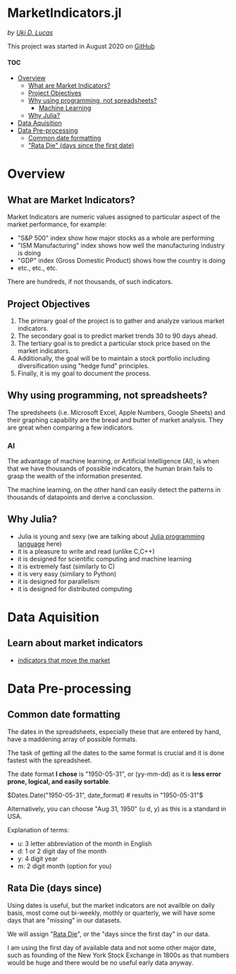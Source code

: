 # MarketIndicators.jl

*by [Uki D. Lucas](https://www.linkedin.com/in/ukidlucas/)*

This project was started in August 2020 on [GitHub](https://github.com/UkiDLucas/MarketIndicators.jl)

#### TOC

- [Overview](#Overview)
    - [What are Market Indicators?](#What-are-Market-Indicators?)
    - [Project Objectives](#Project-Objectives)
    - [Why using programming, not spreadsheets?](#Why-using-programming,-not-spreadsheets?)
        - [Machine Learning](#AI)
    - [Why Julia?](#Why-Julia?)
- [Data Aquisition](#Data-Aquisition)
- [Data Pre-processing](#Data-Pre-processing)
    - [Common date formatting](#Common-date-formatting)
    - ["Rata Die" (days since the first date)](#Rata-Die-(days-since))

# Overview

## What are Market Indicators?

Market Indicators are numeric values assigned to particular aspect of the market performance, for example:
- "S&P 500" index show how major stocks as a whole are performing
- "ISM Manufacturing" index shows how well the manufacturing industry is doing
- "GDP" index (Gross Domestic Product) shows how the country is doing
- etc., etc., etc.

There are hundreds, if not thousands, of such indicators.

## Project Objectives

1. The primary goal of the project is to gather and analyze various market indicators.
2. The secondary goal is to predict market trends 30 to 90 days ahead. 
3. The tertiary goal is to predict a particular stock price based on the market indicators.
4. Additionally, the goal will be to maintain a stock portfolio including diversification using "hedge fund" principles.
5. Finally, it is my goal to document the process.

## Why using programming, not spreadsheets?

The spredsheets (i.e. Microsoft Excel, Apple Numbers, Google Sheets) and their graphing capability are the bread and butter of market analysis. They are great when comparing a few indicators.

### AI
The advantage of machine learning, or Artificial Intelligence (AI), is when that we have thousands of possible indicators, the human brain fails to grasp the wealth of the information presented. 

The machine learning, on the other hand can easily detect the patterns in thousands of datapoints and derive a conclussion.

## Why Julia?

- Julia is young and sexy (we are talking about [Julia programming language](https://docs.julialang.org/en/v1/) here)
- it is a pleasure to write and read (unlike C,C++)
- it is designed for scientific computing and machine learning
- it is extremely fast (similarly to C)
- it is very easy (similary to Python)
- it is designed for parallelism
- it is designed for distributed computing

# Data Aquisition

## Learn about market indicators
- [indicators that move the market](https://www.investopedia.com/articles/fundamental-analysis/10/indicators-that-move-the-market.asp)

# Data Pre-processing

## Common date formatting

The dates in the spreadsheets, especially these that are entered by hand, have a maddening array of possible formats.

The task of getting all the dates to the same format is crucial and it is done fastest with the spreadsheet.

The date format **I chose** is "1950-05-31", or (yy-mm-dd) as it is **less error prone, logical, and easily sortable**.

$Dates.Date("1950-05-31", date_format) # results in "1950-05-31"$



Alternatively, you can choose "Aug 31, 1950" (u d, y) as this is a standard in USA.

Explanation of terms:
- u: 3 letter abbreviation of the month in English
- d: 1 or 2 digit day of the month
- y: 4 digit year
- m: 2 digit month (option for you)

## Rata Die (days since)

Using dates is useful, but the market indicators are not availble on daily basis, most come out bi-weekly, mothly or quarterly, we will have some days that are "missing" in our datasets.

We will assign "[Rata Die](https://en.wikipedia.org/wiki/Rata_Die)", or the "days since the first day" in our data. 

I am using the first day of available data and not some other major date, such as founding of the New York Stock Exchange in 1800s as that numbers would be huge and there would be no useful early data anyway.


```julia

```
